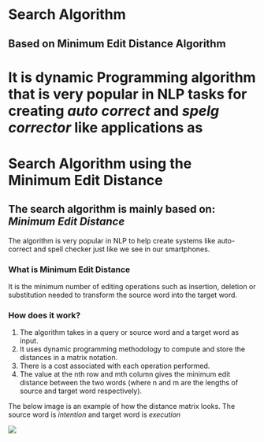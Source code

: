 
# Search Algorithm
## Based on Minimum Edit Distance Algorithm

It is dynamic Programming algorithm that is very popular in NLP tasks for creating <em>auto correct</em> and <em>spelg corrector</em> like applications as
=======
# Search Algorithm using the Minimum Edit Distance

## The search algorithm is mainly based on: <em>Minimum Edit Distance</em>

The algorithm is very popular in NLP to help create systems like auto-correct and spell checker just like we see in our smartphones.

### What is Minimum Edit Distance

It is the minimum number of editing operations such as insertion, deletion or substitution needed to transform the source word into the target word. 

### How does it work?

1. The algorithm takes in a query or source word and a target word as input.
2. It uses dynamic programming methodology to compute and store the distances in a matrix notation.
3. There is a cost associated with each operation performed.
4. The value at the nth row and mth column gives the minimum edit distance between the two words (where n and m are the lengths of source and target word respectively).

The below image is an example of how the distance matrix looks.
The source word is <em>intention</em> and target word is <em>execution</em>


<img src = "https://ychai.uk/notes/images/Min-edit-distance.png">


